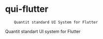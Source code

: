 # qui-flutter

```
    Quantit standard UI System for Flutter
```

Quantit standart UI system for Flutter

